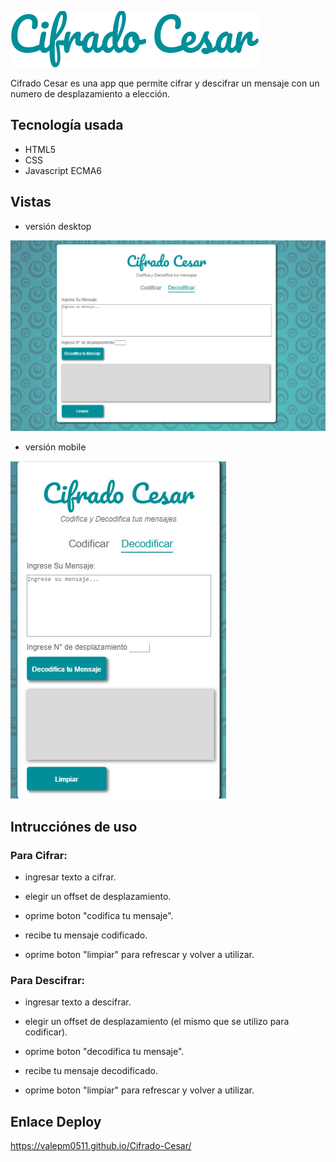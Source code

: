 ![titulo](src/tituloReadme.png)

Cifrado Cesar es una app que permite cifrar y descifrar un mensaje con un numero de desplazamiento a elección.

## Tecnología usada

* HTML5
* CSS
* Javascript ECMA6

## Vistas

* versión desktop

![titulo](src/vistaDesktop.jpg)

* versión mobile

![titulo](src/vistaMobile.jpg)


## Intrucciónes de uso

### Para Cifrar:

* ingresar texto a cifrar.

* elegir un offset de desplazamiento.

* oprime boton "codifica tu mensaje".

* recibe tu mensaje codificado.

* oprime boton "limpiar" para refrescar y volver a utilizar.


### Para Descifrar:

* ingresar texto a descifrar.

* elegir un offset de desplazamiento (el mismo que se utilizo para codificar).

* oprime boton "decodifica tu mensaje".

* recibe tu mensaje decodificado.

* oprime boton "limpiar" para refrescar y volver a utilizar.

## Enlace Deploy

https://valepm0511.github.io/Cifrado-Cesar/





